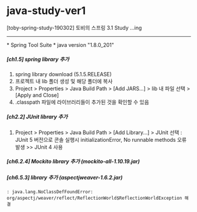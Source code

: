 # java-study-ver1
[toby-spring-study-190302] 토비의 스프링 3.1 Study ...ing

<hr/>
* Spring Tool Suite 
* java version "1.8.0_201"

##### [ch1.5] spring library 추가 

1. spring library download (5.1.5.RELEASE)
2. 프로젝트 내 lib 폴더 생성 및 해당 폴더에 복사 
3. Project > Properties > Java Build Path > [Add JARS...] > lib 내 파일 선택 > [Apply and Close]
4. .classpath 파일에 라이브러리들이 추가된 것을 확인할 수 있음

##### [ch2.2] JUnit library 추가 

1. Project > Properties > Java Build Path > [Add Library...] > JUnit 선택 
	: JUnit 5 버전으로 콘솔 실행시 initializationError, No runnable methods 오류 발생 >> JUnit 4 사용 

##### [ch6.2.4] Mockito library 추가 (mockito-all-1.10.19.jar)

##### [ch6.5.3] library 추가 (aspectjweaver-1.6.2.jar) 
	: java.lang.NoClassDefFoundError: org/aspectj/weaver/reflect/ReflectionWorld$ReflectionWorldException 해결 